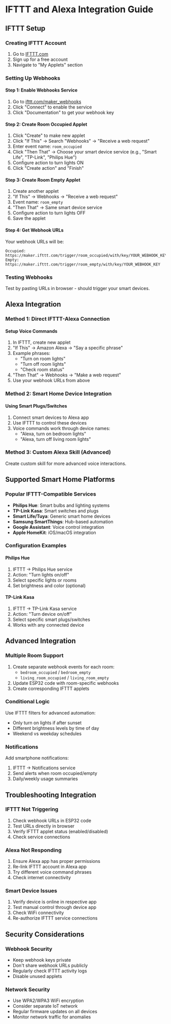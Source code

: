 # IFTTT and Alexa Integration Guide

## IFTTT Setup

### Creating IFTTT Account
1. Go to [IFTTT.com](https://ifttt.com)
2. Sign up for a free account
3. Navigate to "My Applets" section

### Setting Up Webhooks

#### Step 1: Enable Webhooks Service
1. Go to [ifttt.com/maker_webhooks](https://ifttt.com/maker_webhooks)
2. Click "Connect" to enable the service
3. Click "Documentation" to get your webhook key

#### Step 2: Create Room Occupied Applet
1. Click "Create" to make new applet
2. Click "If This" → Search "Webhooks" → "Receive a web request"
3. Enter event name: `room_occupied`
4. Click "Then That" → Choose your smart device service (e.g., "Smart Life", "TP-Link", "Philips Hue")
5. Configure action to turn lights ON
6. Click "Create action" and "Finish"

#### Step 3: Create Room Empty Applet  
1. Create another applet
2. "If This" → Webhooks → "Receive a web request"
3. Event name: `room_empty`
4. "Then That" → Same smart device service
5. Configure action to turn lights OFF
6. Save the applet

#### Step 4: Get Webhook URLs
Your webhook URLs will be:
```
Occupied: https://maker.ifttt.com/trigger/room_occupied/with/key/YOUR_WEBHOOK_KEY
Empty: https://maker.ifttt.com/trigger/room_empty/with/key/YOUR_WEBHOOK_KEY
```

### Testing Webhooks
Test by pasting URLs in browser - should trigger your smart devices.

## Alexa Integration

### Method 1: Direct IFTTT-Alexa Connection

#### Setup Voice Commands
1. In IFTTT, create new applet
2. "If This" → Amazon Alexa → "Say a specific phrase"
3. Example phrases:
   - "Turn on room lights"
   - "Turn off room lights"
   - "Check room status"
4. "Then That" → Webhooks → "Make a web request"
5. Use your webhook URLs from above

### Method 2: Smart Home Device Integration

#### Using Smart Plugs/Switches
1. Connect smart devices to Alexa app
2. Use IFTTT to control these devices
3. Voice commands work through device names:
   - "Alexa, turn on bedroom lights"
   - "Alexa, turn off living room lights"

### Method 3: Custom Alexa Skill (Advanced)
Create custom skill for more advanced voice interactions.

## Supported Smart Home Platforms

### Popular IFTTT-Compatible Services
- **Philips Hue**: Smart bulbs and lighting systems
- **TP-Link Kasa**: Smart switches and plugs  
- **Smart Life/Tuya**: Generic smart home devices
- **Samsung SmartThings**: Hub-based automation
- **Google Assistant**: Voice control integration
- **Apple HomeKit**: iOS/macOS integration

### Configuration Examples

#### Philips Hue
1. IFTTT → Philips Hue service
2. Action: "Turn lights on/off"
3. Select specific lights or rooms
4. Set brightness and color (optional)

#### TP-Link Kasa
1. IFTTT → TP-Link Kasa service  
2. Action: "Turn device on/off"
3. Select specific smart plugs/switches
4. Works with any connected device

## Advanced Integration

### Multiple Room Support
1. Create separate webhook events for each room:
   - `bedroom_occupied` / `bedroom_empty`
   - `living_room_occupied` / `living_room_empty`
2. Update ESP32 code with room-specific webhooks
3. Create corresponding IFTTT applets

### Conditional Logic
Use IFTTT filters for advanced automation:
- Only turn on lights if after sunset
- Different brightness levels by time of day
- Weekend vs weekday schedules

### Notifications
Add smartphone notifications:
1. IFTTT → Notifications service
2. Send alerts when room occupied/empty
3. Daily/weekly usage summaries

## Troubleshooting Integration

### IFTTT Not Triggering
1. Check webhook URLs in ESP32 code
2. Test URLs directly in browser
3. Verify IFTTT applet status (enabled/disabled)
4. Check service connections

### Alexa Not Responding
1. Ensure Alexa app has proper permissions
2. Re-link IFTTT account in Alexa app
3. Try different voice command phrases
4. Check internet connectivity

### Smart Device Issues
1. Verify device is online in respective app
2. Test manual control through device app
3. Check WiFi connectivity
4. Re-authorize IFTTT service connections

## Security Considerations

### Webhook Security
- Keep webhook keys private
- Don't share webhook URLs publicly
- Regularly check IFTTT activity logs
- Disable unused applets

### Network Security
- Use WPA2/WPA3 WiFi encryption
- Consider separate IoT network
- Regular firmware updates on all devices
- Monitor network traffic for anomalies